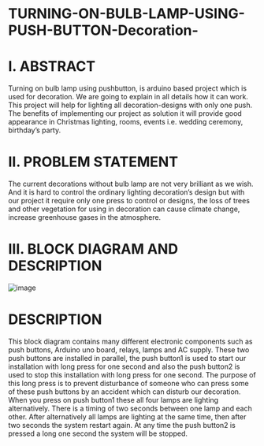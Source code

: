 # TURNING-ON-BULB-LAMP-USING-PUSH-BUTTON-Decoration-
# I. ABSTRACT 
Turning on bulb lamp using pushbutton, is arduino based project which is used for decoration.  We are going to explain in all details how it can work. This project will help for lighting all decoration-designs with only one push. The benefits of implementing our project as solution it will provide good appearance in Christmas lighting, rooms, events i.e. wedding ceremony, birthday’s party.
# II.	PROBLEM STATEMENT
The current decorations without bulb lamp are not very brilliant as we wish. And it is hard to control the ordinary lighting decoration’s design but with our project it require only one press to control or designs, the loss of trees and other vegetation for using in decoration can cause climate change, increase greenhouse gases in the atmosphere.
# III.	BLOCK DIAGRAM AND DESCRIPTION
![image](https://user-images.githubusercontent.com/103589681/164707247-b5aa9525-e481-4a25-9cf0-7524fea90116.png)
# DESCRIPTION
This block diagram contains many different electronic components such as push buttons, Arduino uno board, relays, lamps and AC supply.
These two push buttons are installed in parallel, the push button1 is used to start our installation with long press for one second and also the push button2 is used to stop this installation with long press for one second. The purpose of this long press is to prevent disturbance of someone who can press some of these push buttons by an accident which can disturb our decoration.
When you press on push button1 these all four lamps are lighting alternatively. There is a timing of two seconds between one lamp and each other. After alternatively all lamps are lighting at the same time, then after two seconds the system restart again.
At any time the push button2 is pressed a long one second the system will be stopped.
